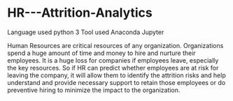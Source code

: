 # HR---Attrition-Analytics
Language used python 3
Tool used Anaconda Jupyter

Human Resources are critical resources of any organization. Organizations spend a huge amount of time and money to hire and nurture their employees. It is a huge loss for companies if employees leave, especially the key resources. So if HR can predict whether employees are at risk for leaving the company, it will allow them to identify the attrition risks and help understand and provide necessary support to retain those employees or do preventive hiring to minimize the impact to the organization.
